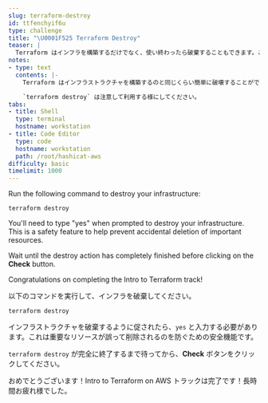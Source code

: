 ```yaml
---
slug: terraform-destroy
id: ttfenchyif6u
type: challenge
title: "\U0001F525 Terraform Destroy"
teaser: |
  Terraform はインフラを構築するだけでなく、使い終わったら破棄することもできます。これにより、コストを抑制し、インフラの無秩序な拡散を抑えることができます。
notes:
- type: text
  contents: |-
    Terraform はインフラストラクチャを構築するのと同じくらい簡単に破壊することができます。

    `terraform destroy` は注意して利用する様にしてください。
tabs:
- title: Shell
  type: terminal
  hostname: workstation
- title: Code Editor
  type: code
  hostname: workstation
  path: /root/hashicat-aws
difficulty: basic
timelimit: 1000
---
```

Run the following command to destroy your infrastructure:

```
terraform destroy
```

You'll need to type "yes" when prompted to destroy your infrastructure. This is a safety feature to help prevent accidental deletion of important resources.

Wait until the destroy action has completely finished before clicking on the **Check** button.

Congratulations on completing the Intro to Terraform track!

以下のコマンドを実行して、インフラを破棄してください。

```
terraform destroy
```

インフラストラクチャを破棄するように促されたら、`yes` と入力する必要があります。これは重要なリソースが誤って削除されるのを防ぐための安全機能です。

`terraform destroy` が完全に終了するまで待ってから、**Check** ボタンをクリックしてください。

おめでとうございます！Intro to Terraform on AWS トラックは完了です！長時間お疲れ様でした。